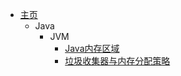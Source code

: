 - [主页](README)
    - Java
      - JVM
        - [Java内存区域](java/jvm/rtda.md)
        - [垃圾收集器与内存分配策略](java/jvm/gc.md)